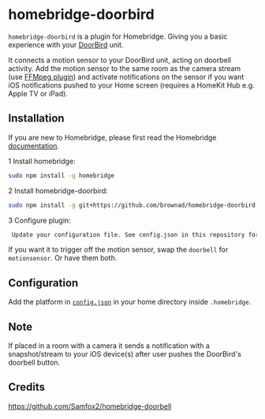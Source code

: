 # homebridge-doorbird

`homebridge-doorbird` is a plugin for Homebridge.  Giving you a basic experience with your [DoorBird](https://www.doorbird.com) unit.

It connects a motion sensor to your DoorBird unit, acting on doorbell activity.  Add the motion sensor to the same room as the camera stream (use [FFMpeg plugin](https://github.com/KhaosT/homebridge-camera-ffmpeg)) and activate notifications on the sensor if you want iOS notifications pushed to your Home screen (requires a HomeKit Hub e.g. Apple TV or iPad).  

## Installation

If you are new to Homebridge, please first read the Homebridge [documentation](https://www.npmjs.com/package/homebridge).

1 Install homebridge:
```sh
sudo npm install -g homebridge
```
2 Install homebridge-doorbird:
```sh
sudo npm install -g git+https://github.com/brownad/homebridge-doorbird.git
```
3 Configure plugin:
```sh
 Update your configuration file. See config.json in this repository for a sample.
```
If you want it to trigger off the motion sensor, swap the `doorbell` for `motionsensor`.  Or have them both.

## Configuration

Add the platform in [`config.json`](https://github.com/brownad/homebridge-doorbird/blob/master/config.json) in your home directory inside `.homebridge`.  

## Note
If placed in a room with a camera it sends a notification with a snapshot/stream to your iOS device(s) after user pushes the DoorBird's doorbell button.

## Credits
https://github.com/Samfox2/homebridge-doorbell
